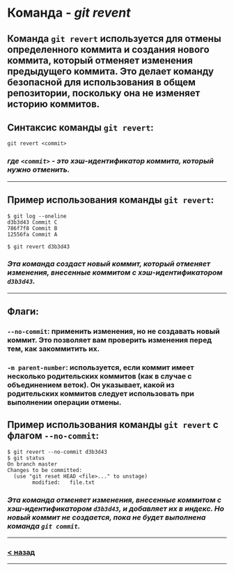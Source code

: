 # Команда - ***git revent***

## Команда ``git revert`` используется для отмены определенного коммита и создания нового коммита, который отменяет изменения предыдущего коммита. Это делает команду безопасной для использования в общем репозитории, поскольку она не изменяет историю коммитов.

## Синтаксис команды ``git revert``:

```bash=
git revert <commit>
```
### *где ``<commit>`` - это хэш-идентификатор коммита, который нужно отменить.*
---
## Пример использования команды ``git revert``:

```bash=
$ git log --oneline
d3b3d43 Commit C
786f7f8 Commit B
12556fa Commit A

$ git revert d3b3d43
```
### *Эта команда создаст новый коммит, который отменяет изменения, внесенные коммитом с хэш-идентификатором ``d3b3d43``.*
---
## Флаги:

### ``--no-commit``: применить изменения, но не создавать новый коммит. Это позволяет вам проверить изменения перед тем, как закоммитить их.
### ``-m parent-number``: используется, если коммит имеет несколько родительских коммитов (как в случае с объединением веток). Он указывает, какой из родительских коммитов следует использовать при выполнении операции отмены.

## Пример использования команды ``git revert`` с флагом ``--no-commit``:

```bash=
$ git revert --no-commit d3b3d43
$ git status
On branch master
Changes to be committed:
  (use "git reset HEAD <file>..." to unstage)
        modified:   file.txt
```
### *Эта команда отменяет изменения, внесенные коммитом с хэш-идентификатором ``d3b3d43``, и добавляет их в индекс. Но новый коммит не создается, пока не будет выполнена команда ``git commit``.*

---
### [< назад](./readme.md)
---